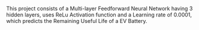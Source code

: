 This project consists of a Multi-layer Feedforward Neural Network having 3 hidden layers, uses ReLu Activation function and a Learning rate of 0.0001, which predicts the Remaining Useful Life of a EV Battery.
